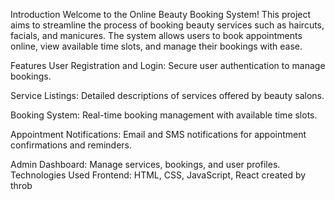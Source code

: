 Introduction
Welcome to the Online Beauty Booking System! This project aims to streamline the process of booking beauty services such as haircuts, facials, and manicures. The system allows users to book appointments online, view available time slots, and manage their bookings with ease.

Features
User Registration and Login: Secure user authentication to manage bookings.

Service Listings: Detailed descriptions of services offered by beauty salons.

Booking System: Real-time booking management with available time slots.

Appointment Notifications: Email and SMS notifications for appointment confirmations and reminders.

Admin Dashboard: Manage services, bookings, and user profiles.
Technologies Used
Frontend: HTML, CSS, JavaScript, React
created by throb
